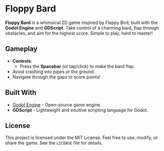 # Floppy Bard

**Floppy Bard** is a whimsical 2D game inspired by Flappy Bird, built with the **Godot Engine** and **GDScript**. Take control of a charming bard, flap through obstacles, and aim for the highest score. Simple to play, hard to master!

## Gameplay

- **Controls**:  
  - Press the **Spacebar** (or tap/click) to make the bard flap.  
- Avoid crashing into pipes or the ground.  
- Navigate through the gaps to score points!

## Built With

- [Godot Engine](https://godotengine.org/) - Open-source game engine.  
- **GDScript** - Lightweight and intuitive scripting language for Godot.

## License

This project is licensed under the MIT License. Feel free to use, modify, or share the game. See the `LICENSE` file for details.
